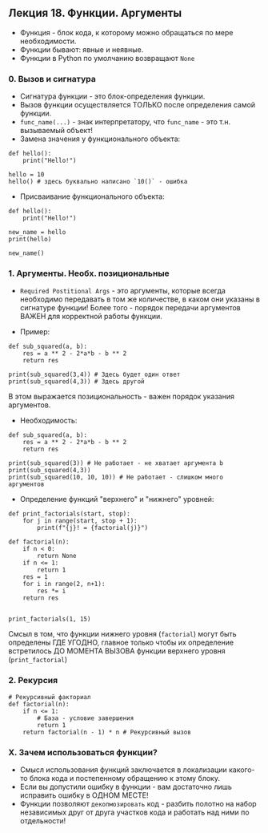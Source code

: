 ## Лекция 18. Функции. Аргументы

* Функция - блок кода, к которому можно обращаться по мере необходимости.
* Функции бывают: явные и неявные.
* Функции в Python по умолчанию возвращают `None`

### 0. Вызов и сигнатура
* Сигнатура функции - это блок-определения функции.
* Вызов функции осуществляется ТОЛЬКО после определения самой функции.
* `func_name(...)` - знак интерпретатору, что `func_name` - это т.н. вызываемый объект!
* Замена значения у функционального объекта:
```
def hello():
    print("Hello!")

hello = 10
hello() # здесь буквально написано `10()` - ошибка
```
* Присваивание функционального объекта:
```
def hello():
    print("Hello!")

new_name = hello
print(hello)

new_name()
```


### 1. Аргументы. Необх. позициональные
* `Required Postitional Args` - это аргументы, которые всегда необходимо передавать в том же количестве, в каком они указаны в сигнатуре функции! Более того - порядок передачи аргументов ВАЖЕН для корректной работы функции.

* Пример:
```
def sub_squared(a, b):
    res = a ** 2 - 2*a*b - b ** 2
    return res

print(sub_squared(3,4)) # Здесь будет один ответ
print(sub_squared(4,3)) # Здесь другой
```
В этом выражается позициональность - важен порядок указания аргументов.

* Необходимость:
```
def sub_squared(a, b):
    res = a ** 2 - 2*a*b - b ** 2
    return res

print(sub_squared(3)) # Не работает - не хватает аргумента b
print(sub_squared(4,3))
print(sub_squared(10, 10, 10)) # Не работает - слишком много аргументов
```

* Определение функций "верхнего" и "нижнего" уровней:
```
def print_factorials(start, stop):
    for j in range(start, stop + 1):
        print(f"{j}! = {factorial(j)}")

def factorial(n):
    if n < 0:
        return None
    if n <= 1:
        return 1
    res = 1
    for i in range(2, n+1):
        res *= i
    return res


print_factorials(1, 15)

```
Смсыл в том, что функции нижнего уровня (`factorial`) могут быть определены ГДЕ УГОДНО, главное только чтобы их определение встретилось ДО МОМЕНТА ВЫЗОВА функции верхнего уровня (`print_factorial`)

### 2. Рекурсия
```
# Рекурсивный факториал
def factorial(n):
    if n <= 1:
        # База - условие завершения
        return 1
    return factorial(n - 1) * n # Рекурсивный вызов
```


### X. Зачем использоваться функции?
* Смысл использования функций заключается в локализации какого-то блока кода и постепенному обращению к этому блоку.
* Если вы допустили ошибку в функции - вам достаточно лишь исправить ошибку в ОДНОМ МЕСТЕ!
* Функции позволяют `декопмозировать` код - разбить полотно на набор независимых друг от друга участков кода и работать над ними по отдельности!